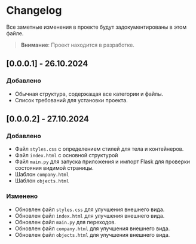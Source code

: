 # Changelog

Все заметные изменения в проекте будут задокументированы в этом файле.

> **Внимание**: Проект находится в разработке.

## [0.0.0.1] - 26.10.2024
### Добавлено
- Обычная структура, содержащая все категории и файлы.
- Список требований для установки проекта.

## [0.0.0.2] - 27.10.2024
### Добавлено
- Файл `styles.css` с определением стилей для тела и контейнеров.
- Файл `index.html` с основной структурой
- Файл `main.py` для запуска приложения и импорт Flask для проверки состояния видимой страницы.
- Шаблон `company.html`
- Шаблон `objects.html`

### Изменено
- Обновлен файл `styles.css` для улучшения внешнего вида.
- Обновлен файл `index.html` для улучшения внешнего вида.
- Обновлен файл `main.py` для переходов.
- Обновлен файл `company.html` для улучшения внешнего вида.
- Обновлен файл `objects.html` для улучшения внешнего вида.


